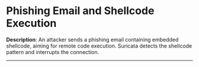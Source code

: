 # Phishing Email and Shellcode Execution
**Description**: An attacker sends a phishing email containing embedded shellcode, aiming for remote code execution. Suricata detects the shellcode pattern and interrupts the connection.

---

